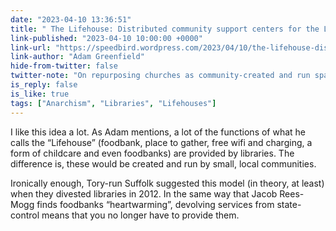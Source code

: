 ```yaml
---
date: "2023-04-10 13:36:51"
title: " The Lifehouse: Distributed community support centers for the Long Emergency"
link-published: "2023-04-10 10:00:00 +0000"
link-url: "https://speedbird.wordpress.com/2023/04/10/the-lifehouse-distributed-community-support-centers-for-the-long-emergency/"
link-author: "Adam Greenfield"
hide-from-twitter: false
twitter-note: "On repurposing churches as community-created and run spaces"
is_reply: false
is_like: true
tags: ["Anarchism", "Libraries", "Lifehouses"]
---
```


I like this idea a lot. As Adam mentions, a lot of the functions of what he calls the “Lifehouse” (foodbank, place to gather, free wifi and charging, a form of childcare and even foodbanks) are provided by libraries. The difference is, these would be created and run by small, local communities.

Ironically enough, Tory-run Suffolk suggested this model (in theory, at least) when they divested libraries in 2012. In the same way that Jacob Rees-Mogg finds foodbanks “heartwarming”, devolving services from state-control means that you no longer have to provide them.
